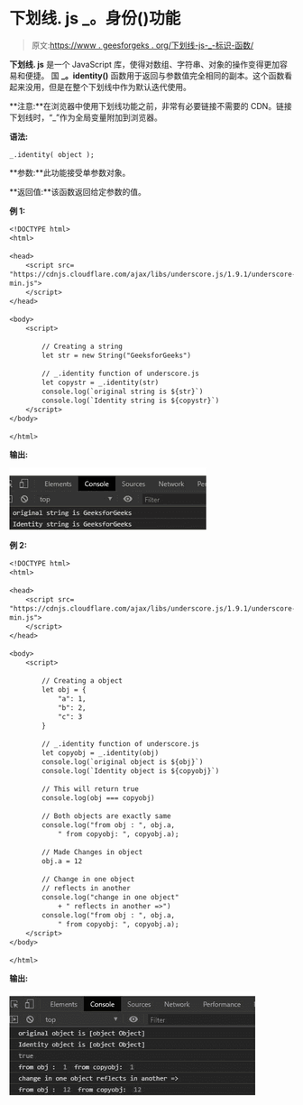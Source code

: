 # 下划线. js _。身份()功能

> 原文:[https://www . geesforgeks . org/下划线-js-_-标识-函数/](https://www.geeksforgeeks.org/underscore-js-_-identity-function/)

**下划线. js** 是一个 JavaScript 库，使得对数组、字符串、对象的操作变得更加容易和便捷。
国 **_。identity()** 函数用于返回与参数值完全相同的副本。这个函数看起来没用，但是在整个下划线中作为默认迭代使用。

**注意:**在浏览器中使用下划线功能之前，非常有必要链接不需要的 CDN。链接下划线时，“_”作为全局变量附加到浏览器。

**语法:**

```
_.identity( object );
```

**参数:**此功能接受单参数对象。

**返回值:**该函数返回给定参数的值。

**例 1:**

```
<!DOCTYPE html>
<html>

<head>
    <script src=
"https://cdnjs.cloudflare.com/ajax/libs/underscore.js/1.9.1/underscore-min.js">
    </script>
</head>

<body>
    <script>

        // Creating a string
        let str = new String("GeeksforGeeks")

        // _.identity function of underscore.js
        let copystr = _.identity(str)
        console.log(`original string is ${str}`)
        console.log(`Identity string is ${copystr}`)
    </script>
</body>

</html>
```

**输出:**

![](img/4edd989441adba25115f554d92ee6bd8.png)

**例 2:**

```
<!DOCTYPE html>
<html>

<head>
    <script src=
"https://cdnjs.cloudflare.com/ajax/libs/underscore.js/1.9.1/underscore-min.js">
    </script>
</head>

<body>
    <script>

        // Creating a object
        let obj = {
            "a": 1,
            "b": 2,
            "c": 3
        }

        // _.identity function of underscore.js
        let copyobj = _.identity(obj)
        console.log(`original object is ${obj}`)
        console.log(`Identity object is ${copyobj}`)

        // This will return true
        console.log(obj === copyobj)

        // Both objects are exactly same
        console.log("from obj : ", obj.a, 
            " from copyobj: ", copyobj.a);

        // Made Changes in object
        obj.a = 12

        // Change in one object 
        // reflects in another
        console.log("change in one object"
            + " reflects in another =>")
        console.log("from obj : ", obj.a, 
            " from copyobj: ", copyobj.a);
    </script>
</body>

</html>
```

**输出:**

![](img/ae67d6daec304dadcd5f41ce720aaa01.png)